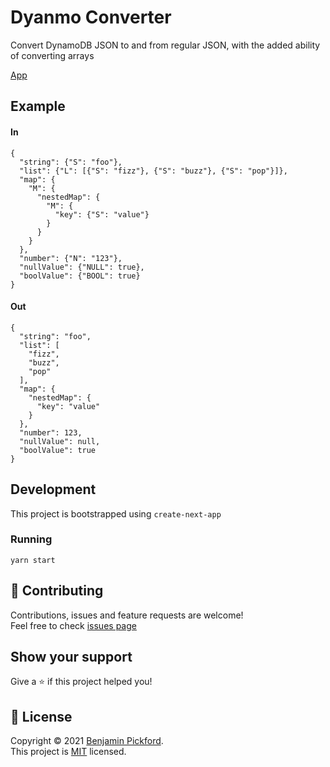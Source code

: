# Dyanmo Converter

Convert DynamoDB JSON to and from regular JSON, with the added ability of converting arrays

[App](https://benpickford.me/dynamoconverter)


## Example
#### In
```
{
  "string": {"S": "foo"},
  "list": {"L": [{"S": "fizz"}, {"S": "buzz"}, {"S": "pop"}]},
  "map": {
    "M": {
      "nestedMap": {
        "M": {
          "key": {"S": "value"}
        }
      }
    }
  },
  "number": {"N": "123"},
  "nullValue": {"NULL": true},
  "boolValue": {"BOOL": true}
}
```

#### Out
```
{
  "string": "foo",
  "list": [
    "fizz",
    "buzz",
    "pop"
  ],
  "map": {
    "nestedMap": {
      "key": "value"
    }
  },
  "number": 123,
  "nullValue": null,
  "boolValue": true
}
```

## Development
This project is bootstrapped using `create-next-app`

### Running
`yarn start`


## 🤝 Contributing

Contributions, issues and feature requests are welcome!<br />Feel free to check [issues page](https://github.com/bmpickford/cem-plugin-docsify/issues)

## Show your support

Give a ⭐️ if this project helped you!

## 📝 License

Copyright © 2021 [Benjamin Pickford](https://github.com/bmpickford).<br />
This project is [MIT](https://github.com/bmpickford/cem-plugin-docsify/blob/master/LICENSE) licensed.
